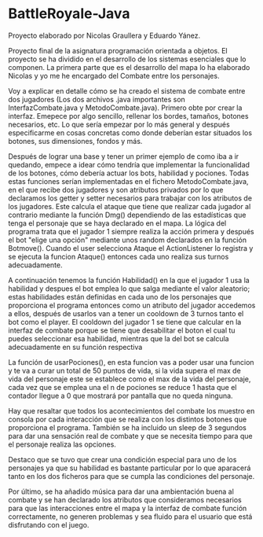 # BattleRoyale-Java
Proyecto elaborado por Nicolas Graullera y Eduardo Yánez.

Proyecto final de la asignatura programación orientada a objetos.
El proyecto se ha dividido en el desarrollo de los sistemas esenciales que lo componen. La primera parte que es el desarrollo del mapa lo ha elaborado Nicolas y yo me he encargado del Combate entre los personajes.

Voy a explicar en detalle cómo se ha creado el sistema de combate entre dos jugadores (Los dos archivos .java importantes son InterfazCombate.java y MetodoCombate.java). Primero obte por crear la interfaz. Emepece por algo sencillo, rellenar los bordes, tamaños, botones necesarios, etc. Lo que sería empezar por lo más general y después especificarme en cosas concretas como donde deberían estar situados los botones, sus dimensiones, fondos y más. 

Después de lograr una base y tener un primer ejemplo de como iba a ir quedando, empece a idear cómo tendría que implementar la funcionalidad de los botones, cómo debería actuar los bots, habilidad y pociones. Todas estas funciones serían implementadas en el fichero MetodoCombate.java, en el que recibe dos jugadores y son atributos privados por lo que declaramos los getter y setter necesarios para trabajar con los atributos de los jugadores. Este calcula el ataque que tiene que realizar cada jugador al contrario mediante la función Dmg() dependiendo de las estadísticas que tenga el personaje que se haya declarado en el mapa. La lógica del programa trata que el jugador 1 siempre realiza la acción primera y después el bot "elige una opción" mediante unos random declarados en la función Botmove(). Cuando el user selecciona Ataque el ActionListener lo registra y se ejecuta la funcion Ataque() entonces cada uno realiza sus turnos adecuadamente. 

A continuación tenemos la función Habilidad() en la que el jugador 1 usa la habilidad y despues el bot emplea lo que salga mediante el valor aleatorio; estas habilidades están definidas en cada uno de los personajes que proporciona el programa entonces como un atributo del jugador accedemos a ellos, después de usarlos van a tener un cooldown de 3 turnos tanto el bot como el player. El cooldown del jugador 1 se tiene que calcular en la interfaz de combate porque se tiene que desabilitar el boton el cual tu puedes seleccionar esa habilidad, mientras que la del bot se calcula adecuadamente en su función respectiva

La función de usarPociones(), en esta funcion vas a poder usar una funcion y te va a curar un total de 50 puntos de vida, si la vida supera el max de vida del personaje este se establece como el max de la vida del personaje, cada vez que se emplea una el n de pociones se reduce 1 hasta que el contador llegue a 0 que mostrará por pantalla que no queda ninguna.

Hay que resaltar que todos los acontecimientos del combate los muestro en consola por cada interacción que se realiza con los distintos botones que proporciona el programa. También se ha incluido un sleep de 3 segundos para dar una sensación real de combate y que se necesita tiempo para que el personaje realiza las opciones.

Destaco que se tuvo que crear una condición especial para uno de los personajes ya que su habilidad es bastante particular por lo que aparacerá tanto en los dos ficheros para que se cumpla las condiciones del personaje.

Por último, se ha añadido música para dar una ambientación buena al combate y se han declarado los atributos que consideramos necesarios para que las interacciones entre el mapa y la interfaz de combate función correctamente, no generen problemas y sea fluido para el usuario que está disfrutando con el juego.

